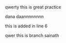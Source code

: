 qwerty
this is great practice

dana daannnnnnnn

this is added in line 6

qwer
this is branch sainath